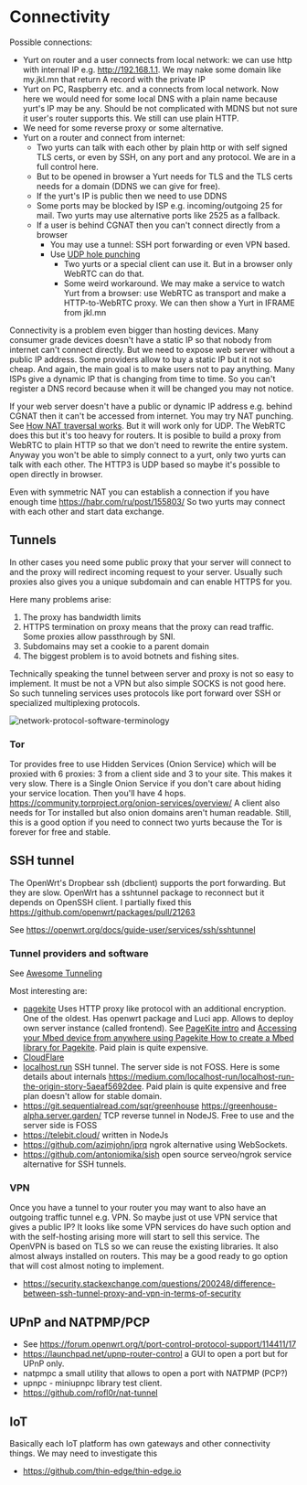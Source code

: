 # Connectivity
Possible connections:
* Yurt on router and a user connects from local network: we can use http with internal IP e.g. http://192.168.1.1. We may nake some domain like my.jkl.mn that return A record with the private IP
* Yurt on PC, Raspberry etc. and a connects from local network. Now here we would need for some local DNS with a plain name because yurt's IP may be any. Should be not complicated with MDNS but not sure it user's router supports this. We still can use plain HTTP.
* We need for some reverse proxy or some alternative.
* Yurt on a router and connect from internet:
  * Two yurts can talk with each other by plain http or with self signed TLS certs, or even by SSH, on any port and any protocol. We are in a full control here.
  * But to be opened in browser a Yurt needs for TLS and the TLS certs needs for a domain (DDNS we can give for free).
  * If the yurt's IP is public then we need to use DDNS
  * Some ports may be blocked by ISP e.g. incoming/outgoing 25 for mail. Two yurts may use alternative ports like 2525 as a fallback.
  * If a user is behind CGNAT then you can't connect directly from a browser
    * You may use a tunnel: SSH port forwarding or even VPN based.
    * Use [UDP hole punching](https://en.wikipedia.org/wiki/UDP_hole_punching)
      * Two yurts or a special client can use it. But in a browser only WebRTC can do that.
      * Some weird workaround. We may make a service to watch Yurt from a browser: use WebRTC as transport and make a HTTP-to-WebRTC proxy. We can then show a Yurt in IFRAME from jkl.mn
    

Connectivity is a problem even bigger than hosting devices.
Many consumer grade devices doesn't have a static IP so that nobody from internet can't connect directly.
But we need to expose web server without a public IP address.
Some providers allow to buy a static IP but it not so cheap. And again, the main goal is to make users not to pay anything.
Many ISPs give a dynamic IP that is changing from time to time. So you can't register a DNS record because when it will be changed you may not notice.

If your web server doesn't have a public or dynamic IP address e.g. behind CGNAT then it can't be accessed from internet.
You may try NAT punching. See [How NAT traversal works](https://tailscale.com/blog/how-nat-traversal-works/).
But it will work only for UDP. The WebRTC does this but it's too heavy for routers.
It is posible to build a proxy from WebRTC to plain HTTP so that we don't need to rewrite the entire system.
Anyway you won't be able to simply connect to a yurt, only two yurts can talk with each other.
The HTTP3 is UDP based so maybe it's possible to open directly in browser.

Even with symmetric NAT you can establish a connection if you have enough time https://habr.com/ru/post/155803/
So two yurts may connect with each other and start data exchange.



## Tunnels
In other cases you need some public proxy that your server will connect to and the proxy will redirect incoming request to your server.
Usually such proxies also gives you a unique subdomain and can enable HTTPS for you.

Here many problems arise:
1. The proxy has bandwidth limits
2. HTTPS termination on proxy means that the proxy can read traffic. Some proxies allow passthrough by SNI.
3. Subdomains may set a cookie to a parent domain
4. The biggest problem is to avoid botnets and fishing sites.

Technically speaking the tunnel between server and proxy is not so easy to implement.
It must be not a VPN but also simple SOCKS is not good here.
So such tunneling services uses protocols like port forward over SSH or specialized multiplexing protocols.

![network-protocol-software-terminology](https://user-images.githubusercontent.com/415502/223048886-f3e58d6f-8898-49f2-9174-eb140b2a15d3.png)

### Tor
Tor provides free to use Hidden Services (Onion Service) which will be proxied with 6 proxies: 3 from a client side and 3 to your site.
This makes it very slow. There is a Single Onion Service if you don't care about hiding your service location. Then you'll have 4 hops.
https://community.torproject.org/onion-services/overview/
A client also needs for Tor installed but also onion domains aren't human readable.
Still, this is a good option if you need to connect two yurts because the Tor is forever for free and stable.

## SSH tunnel
The OpenWrt's Dropbear ssh (dbclient) supports the port forwarding. But they are slow. OpenWrt has a sshtunnel package to reconnect but it depends on OpenSSH client.
I partially fixed this https://github.com/openwrt/packages/pull/21263

See https://openwrt.org/docs/guide-user/services/ssh/sshtunnel

### Tunnel providers and software
See [Awesome Tunneling](https://github.com/anderspitman/awesome-tunneling)

Most interesting are:
* [pagekite](https://pagekite.net/home/) Uses HTTP proxy like protocol with an additional encryption. One of the oldest. Has openwrt package and Luci app. Allows to deploy own server instance (called frontend). See [PageKite intro](https://www.youtube.com/watch?v=SRhK05KjxYA) and [Accessing your Mbed device from anywhere using Pagekite How to create a Mbed library for Pagekite](https://www.youtube.com/watch?v=23BS7kdQMzw). Paid plain is quite expensive.
* [CloudFlare](https://www.cloudflare.com/products/tunnel/)
* [localhost.run](https://localhost.run/) SSH tunnel. The server side is not FOSS. Here is some details about internals https://medium.com/localhost-run/localhost-run-the-origin-story-5aeaf5692dee. Paid plain is quite expensive and free plan doesn't allow for stable domain.
* https://git.sequentialread.com/sqr/greenhouse  https://greenhouse-alpha.server.garden/ TCP reverse tunnel in NodeJS. Free to use and the server side is FOSS
* https://telebit.cloud/ written in NodeJs
* https://github.com/azimjohn/jprq ngrok alternative using WebSockets.
* https://github.com/antoniomika/sish open source serveo/ngrok service alternative for SSH tunnels.

### VPN
Once you have a tunnel to your router you may want to also have an outgoing traffic tunnel e.g. VPN. So maybe just ot use VPN service that gives a public IP?
It looks like some VPN services do have such option and with the self-hosting arising more will start to sell this service.
The OpenVPN is based on TLS so we can reuse the existing libraries. It also almost always installed on routers.
This may be a good ready to go option that will cost almost noting to implement.

* https://security.stackexchange.com/questions/200248/difference-between-ssh-tunnel-proxy-and-vpn-in-terms-of-security


## UPnP and NATPMP/PCP
* See https://forum.openwrt.org/t/port-control-protocol-support/114411/17
* https://launchpad.net/upnp-router-control a GUI to open a port but for UPnP only.
* natpmpc a small utility that allows to open a port with NATPMP (PCP?)
* upnpc - miniupnpc library test client.
* https://github.com/rofl0r/nat-tunnel

## IoT
Basically each IoT platform has own gateways and other connectivity things. We may need to investigate this
* https://github.com/thin-edge/thin-edge.io
